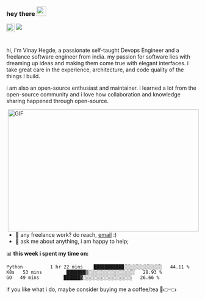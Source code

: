 ### hey there <img src="https://media.giphy.com/media/hvRJCLFzcasrR4ia7z/giphy.gif" width="25px">
<a href="https://www.linkedin.com/in/vinay-hegde-93907588">
  <img align="left" alt="Vinay's's LinkedIN" width="22px" src="https://raw.githubusercontent.com/peterthehan/peterthehan/master/assets/linkedin.svg" />
</a>

![](https://visitor-badge.glitch.me/badge?page_id=abhisheknaiidu.abhisheknaiidu)

<br />

hi, i'm Vinay Hegde, a passionate self-taught Devops Engineer and a freelance software engineer from india. my passion for software lies with dreaming up ideas and making them come true with elegant interfaces. i take great care in the experience, architecture, and code quality of the things I build.

i am also an open-source enthusiast and maintainer. i learned a lot from the open-source community and i love how collaboration and knowledge sharing happened through open-source.


  <img align="right" alt="GIF" src="https://github.com/abhisheknaiidu/abhisheknaiidu/blob/master/code.gif?raw=true" width="500" height="320" />
  
- 💼 any freelance work? do reach, [email](mailto:vinayhegde105@gmail.com) :)
- 💬 ask me about anything, i am happy to help;

📊 **this week i spent my time on:**
<!--START_SECTION:waka-->
```text
Python          1 hr 22 mins    ███████████░░░░░░░░░░░░░░   44.11 % 
K8s   53 mins         ███████▒░░░░░░░░░░░░░░░░░   28.93 % 
GO   49 mins         ██████▓░░░░░░░░░░░░░░░░░░   26.66 % 
```
<!--END_SECTION:waka-->

if you like what i do, maybe consider buying me a coffee/tea 🥺👉👈


